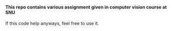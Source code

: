 #### This repo contains various assignment given in computer vision course at SNU

If this code help anyways, feel free to use it. 